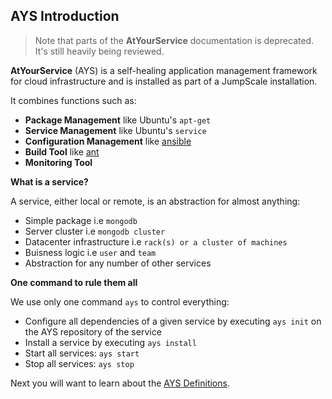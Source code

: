 ## AYS Introduction

> Note that parts of the **AtYourService** documentation is deprecated. It's still heavily being reviewed.


**AtYourService** (AYS) is a self-healing application management framework for cloud infrastructure and is installed as part of a JumpScale installation.

It combines functions such as:

- **Package Management** like Ubuntu's `apt-get`
- **Service Management** like Ubuntu's `service`
- **Configuration Management** like [ansible](http://www.ansible.com)
- **Build Tool** like [ant](http://ant.apache.org)
- **Monitoring Tool**


**What is a service?**

A service, either local or remote, is an abstraction for almost anything:

- Simple package i.e `mongodb`
- Server cluster i.e `mongodb cluster`
- Datacenter infrastructure i.e `rack(s) or a cluster of machines`
- Buisness logic i.e `user` and `team`
- Abstraction for any number of other services


**One command to rule them all**

We use only one command `ays` to control everything:

- Configure all dependencies of a given service by executing `ays init` on the AYS repository of the service
- Install a service by executing `ays install`
- Start all services: `ays start`
- Stop all services: `ays stop`

Next you will want to learn about the [AYS Definitions](Definition/0-Definitions.md).